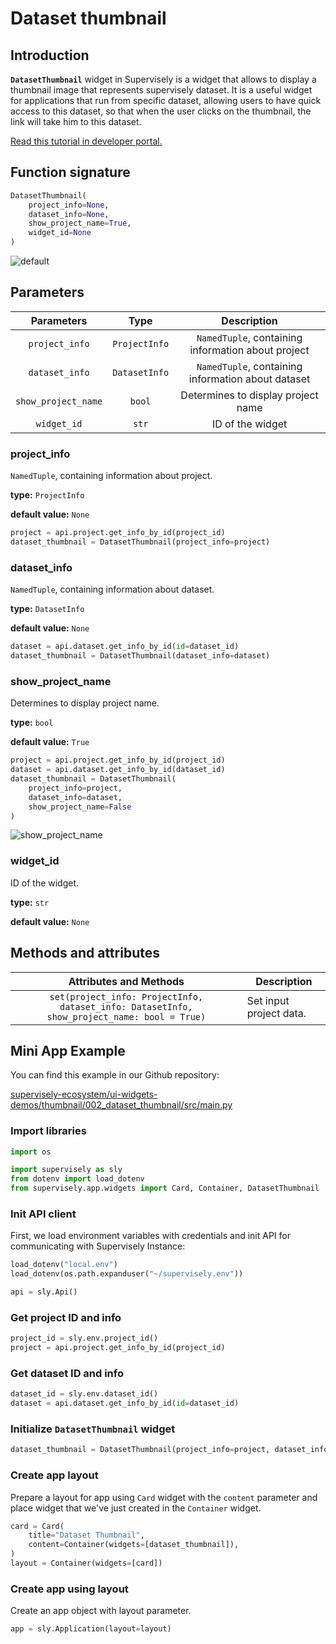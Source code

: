# Dataset thumbnail

## Introduction

**`DatasetThumbnail`** widget in Supervisely is a widget that allows to display a thumbnail image that represents supervisely dataset. It is a useful widget for applications that run from specific dataset, allowing users to have quick access to this dataset, so that when the user clicks on the thumbnail, the link will take him to this dataset.

[Read this tutorial in developer portal.](https://developer.supervise.ly/app-development/widgets/thumbnail/datasetthumbnail)

## Function signature

```python
DatasetThumbnail(
    project_info=None,
    dataset_info=None,
    show_project_name=True,
    widget_id=None
)
```

![default](https://user-images.githubusercontent.com/120389559/217832111-9a9640fc-ee64-4164-a3ab-f2e18e47a65c.png)

## Parameters

|     Parameters      |     Type      |                    Description                     |
| :-----------------: | :-----------: | :------------------------------------------------: |
|   `project_info`    | `ProjectInfo` | `NamedTuple`, containing information about project |
|   `dataset_info`    | `DatasetInfo` | `NamedTuple`, containing information about dataset |
| `show_project_name` |    `bool`     |         Determines to display project name         |
|     `widget_id`     |     `str`     |                  ID of the widget                  |

### project_info

`NamedTuple`, containing information about project.

**type:** `ProjectInfo`

**default value:** `None`

```python
project = api.project.get_info_by_id(project_id)
dataset_thumbnail = DatasetThumbnail(project_info=project)
```

### dataset_info

`NamedTuple`, containing information about dataset.

**type:** `DatasetInfo`

**default value:** `None`

```python
dataset = api.dataset.get_info_by_id(id=dataset_id)
dataset_thumbnail = DatasetThumbnail(dataset_info=dataset)
```

### show_project_name

Determines to display project name.

**type:** `bool`

**default value:** `True`

```python
project = api.project.get_info_by_id(project_id)
dataset = api.dataset.get_info_by_id(dataset_id)
dataset_thumbnail = DatasetThumbnail(
    project_info=project,
    dataset_info=dataset,
    show_project_name=False
)
```

![show_project_name](https://user-images.githubusercontent.com/120389559/217832612-748b980d-d3af-40b4-aa51-c0e00226bf02.png)

### widget_id

ID of the widget.

**type:** `str`

**default value:** `None`

## Methods and attributes

|                                   Attributes and Methods                                    | Description             |
| :-----------------------------------------------------------------------------------------: | ----------------------- |
| `set(project_info: ProjectInfo, dataset_info: DatasetInfo, show_project_name: bool = True)` | Set input project data. |

## Mini App Example

You can find this example in our Github repository:

[supervisely-ecosystem/ui-widgets-demos/thumbnail/002_dataset_thumbnail/src/main.py](https://github.com/supervisely-ecosystem/ui-widgets-demos/blob/master/thumbnail/002_dataset_thumbnail/src/main.py)

### Import libraries

```python
import os

import supervisely as sly
from dotenv import load_dotenv
from supervisely.app.widgets import Card, Container, DatasetThumbnail
```

### Init API client

First, we load environment variables with credentials and init API for communicating with Supervisely Instance:

```python
load_dotenv("local.env")
load_dotenv(os.path.expanduser("~/supervisely.env"))

api = sly.Api()
```

### Get project ID and info

```python
project_id = sly.env.project_id()
project = api.project.get_info_by_id(project_id)
```

### Get dataset ID and info

```python
dataset_id = sly.env.dataset_id()
dataset = api.dataset.get_info_by_id(id=dataset_id)
```

### Initialize `DatasetThumbnail` widget

```python
dataset_thumbnail = DatasetThumbnail(project_info=project, dataset_info=dataset)
```

### Create app layout

Prepare a layout for app using `Card` widget with the `content` parameter and place widget that we've just created in the `Container` widget.

```python
card = Card(
    title="Dataset Thumbnail",
    content=Container(widgets=[dataset_thumbnail]),
)
layout = Container(widgets=[card])
```

### Create app using layout

Create an app object with layout parameter.

```python
app = sly.Application(layout=layout)
```
